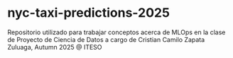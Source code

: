 # nyc-taxi-predictions-2025
Repositorio utilizado para trabajar conceptos acerca de MLOps en la clase de Proyecto de Ciencia de Datos a cargo de Cristian Camilo Zapata Zuluaga, Autumn 2025 @ ITESO

